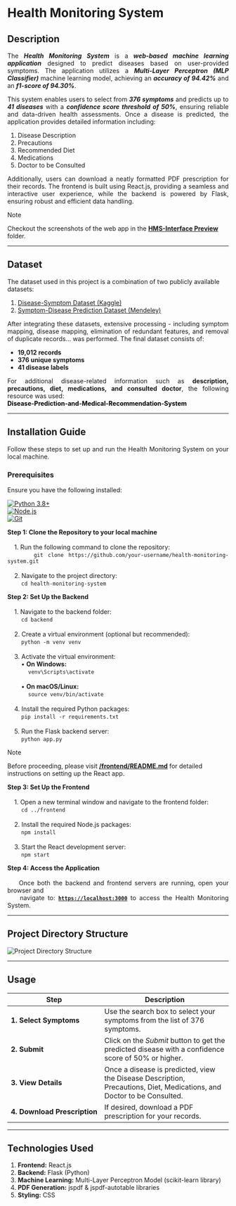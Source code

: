 # Health Monitoring System

## Description
<p align="justify">
  The <b><i>Health Monitoring System</i></b> is a <b><i>web-based machine learning application</i></b> designed to predict diseases based on user-provided symptoms. The application 
  utilizes a <b><i>Multi-Layer Perceptron (MLP Classifier)</i></b> machine learning model, achieving an <b><i>accuracy of 94.42%</i></b> and an <b><i>f1-score of 94.30%</i></b>.
</p>
<p align="justify">
  This system enables users to select from <b><i>376 symptoms</i></b> and predicts up to <b><i>41 diseases</i></b> 
  with a <b><i>confidence score threshold of 50%</i></b>, ensuring reliable and data-driven health assessments. 
  Once a disease is predicted, the application provides detailed information including:
</p>

  1. Disease Description
  2. Precautions
  3. Recommended Diet
  4. Medications
  5. Doctor to be Consulted

<p align="justify">
  Additionally, users can download a neatly formatted PDF prescription for their records. The frontend is built using React.js, providing 
  a seamless and interactive user experience, while the backend is powered by Flask, ensuring robust and efficient data handling.
</p>

  > [!NOTE]  
  > Checkout the screenshots of the web app in the **[HMS-Interface Preview](./HMS-Interface%20Preview)** folder.

---

## Dataset
  The dataset used in this project is a combination of two publicly available datasets:
  1. [Disease-Symptom Dataset (Kaggle)](https://www.kaggle.com/datasets/dhivyeshrk/diseases-and-symptoms-dataset)
  2. [Symptom-Disease Prediction Dataset (Mendeley)](https://data.mendeley.com/datasets/dv5z3v2xyd/1)
<p align="justify">
  After integrating these datasets, extensive processing - including symptom mapping, disease mapping, elimination of 
  redundant features, and removal of duplicate records... was performed. The final dataset consists of:
</p>

  - **19,012 records**
  - **376 unique symptoms**
  - **41 disease labels**

<p align="justify">
  For additional disease-related information such as <b>description, precautions, diet, medications, and consulted doctor</b>, the following resource was used:<br>
  <a href="https://github.com/sohamvsonar/Disease-Prediction-and-Medical-Recommendation-System/tree/main/kaggle_dataset" 
     style="text-decoration: none; font-weight: bold; color: black;">
    Disease-Prediction-and-Medical-Recommendation-System
  </a>
</p>

---

## Installation Guide
  <p align="justify">
    Follow these steps to set up and run the Health Monitoring System on your local machine.
  </p>
  
### Prerequisites
  Ensure you have the following installed:
  <p align="justify">
    <a href="https://www.python.org/downloads">
      <img src="https://img.shields.io/badge/Python-3.8+-blue" alt="Python 3.8+">
    </a>  
    <br>
    <a href="https://nodejs.org/en">
      <img src="https://img.shields.io/badge/Node.js-LTS-green" alt="Node.js">
    </a>  
    <br>
    <a href="https://git-scm.com">
      <img src="https://img.shields.io/badge/Git-Latest-orange" alt="Git">
    </a>
  </p>
<p align="justify">
  <b>Step 1: Clone the Repository to your local machine</b><br><br>
  &nbsp;&nbsp;&nbsp;&nbsp;1. Run the following command to clone the repository:<br>
  &nbsp;&nbsp;&nbsp;&nbsp;&nbsp;&nbsp;&nbsp;&nbsp;<code>git clone https://github.com/your-username/health-monitoring-system.git</code><br><br>
  &nbsp;&nbsp;&nbsp;&nbsp;2. Navigate to the project directory:<br>
  &nbsp;&nbsp;&nbsp;&nbsp;&nbsp;&nbsp;&nbsp;&nbsp;<code>cd health-monitoring-system</code>
</p>
<p align="justify">
  <b>Step 2: Set Up the Backend</b><br><br>
  &nbsp;&nbsp;&nbsp;&nbsp;1. Navigate to the backend folder:<br>
  &nbsp;&nbsp;&nbsp;&nbsp;&nbsp;&nbsp;&nbsp;&nbsp;<code>cd backend</code><br><br>
  &nbsp;&nbsp;&nbsp;&nbsp;2. Create a virtual environment (optional but recommended):<br>
  &nbsp;&nbsp;&nbsp;&nbsp;&nbsp;&nbsp;&nbsp;&nbsp;<code>python -m venv venv</code><br><br>
  &nbsp;&nbsp;&nbsp;&nbsp;3. Activate the virtual environment:<br>
  &nbsp;&nbsp;&nbsp;&nbsp;&nbsp;&nbsp;&nbsp;&nbsp;• <b>On Windows:</b><br>
  &nbsp;&nbsp;&nbsp;&nbsp;&nbsp;&nbsp;&nbsp;&nbsp;&nbsp;&nbsp;&nbsp;&nbsp;<code>venv\Scripts\activate</code><br><br>
  &nbsp;&nbsp;&nbsp;&nbsp;&nbsp;&nbsp;&nbsp;&nbsp;• <b>On macOS/Linux:</b><br>
  &nbsp;&nbsp;&nbsp;&nbsp;&nbsp;&nbsp;&nbsp;&nbsp;&nbsp;&nbsp;&nbsp;&nbsp;<code>source venv/bin/activate</code><br><br>
  &nbsp;&nbsp;&nbsp;&nbsp;4. Install the required Python packages:<br>
  &nbsp;&nbsp;&nbsp;&nbsp;&nbsp;&nbsp;&nbsp;&nbsp;<code>pip install -r requirements.txt</code><br><br>
  &nbsp;&nbsp;&nbsp;&nbsp;5. Run the Flask backend server:<br>
  &nbsp;&nbsp;&nbsp;&nbsp;&nbsp;&nbsp;&nbsp;&nbsp;<code>python app.py</code>
</p>

> [!NOTE]
> Before proceeding, please visit **[/frontend/README.md](./frontend/README.md)** for detailed instructions on setting up the React app.

<p align="justify">
  <b>Step 3: Set Up the Frontend</b><br><br>
  &nbsp;&nbsp;&nbsp;&nbsp;1. Open a new terminal window and navigate to the frontend folder:<br>
  &nbsp;&nbsp;&nbsp;&nbsp;&nbsp;&nbsp;&nbsp;&nbsp;<code>cd ../frontend</code><br><br>
  &nbsp;&nbsp;&nbsp;&nbsp;2. Install the required Node.js packages:<br>
  &nbsp;&nbsp;&nbsp;&nbsp;&nbsp;&nbsp;&nbsp;&nbsp;<code>npm install</code><br><br>
  &nbsp;&nbsp;&nbsp;&nbsp;3. Start the React development server:<br>
  &nbsp;&nbsp;&nbsp;&nbsp;&nbsp;&nbsp;&nbsp;&nbsp;<code>npm start</code>
</p>
<p align="justify">
  <b>Step 4: Access the Application</b><br><br>
  &nbsp;&nbsp;&nbsp;&nbsp;Once both the backend and frontend servers are running, open your browser and<br>
  &nbsp;&nbsp;&nbsp;&nbsp;navigate to: <code><a href="https://localhost:3000"><b>https://localhost:3000</b></a></code> to access the Health Monitoring System.
</p>

---

## Project Directory Structure
  ![Project Directory Structure](https://github.com/user-attachments/assets/7f8693e3-a4ca-4970-aa32-ff536518f8bc)

---

## Usage
| **Step** | **Description** |
|----------|-----------------|
| **1. Select Symptoms** | Use the search box to select your symptoms from the list of 376 symptoms. |
| **2. Submit** | Click on the _Submit_ button to get the predicted disease with a confidence score of 50% or higher. |
| **3. View Details** | Once a disease is predicted, view the Disease Description, Precautions, Diet, Medications, and Doctor to be Consulted. |
| **4.&nbsp;Download&nbsp;Prescription** | If desired, download a PDF prescription for your records. |

---

## Technologies Used
1. **Frontend:** React.js
2. **Backend:** Flask (Python)
3. **Machine Learning:** Multi-Layer Perceptron Model (scikit-learn library)
4. **PDF Generation:** jspdf & jspdf-autotable libraries
5. **Styling:** CSS